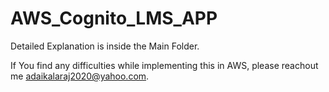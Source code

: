 # AWS_Cognito_LMS_APP
Detailed Explanation is inside the Main Folder.

If You find any difficulties while implementing this in AWS, please reachout me adaikalaraj2020@yahoo.com.
